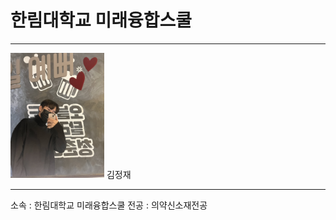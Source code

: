 # 한림대학교 미래융합스쿨 
---
<img src=내사진.jpg height=200 widht=200>
김정재

---

소속 : 한림대학교 미래융합스쿨 
전공 : 의약신소재전공

